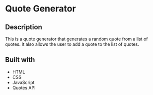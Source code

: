 # Quote Generator 
## Description
This is a quote generator that generates a random quote from a list of quotes. It also allows the user to add a quote to the list of quotes.

## Built with
* HTML
* CSS
* JavaScript
* Quotes API